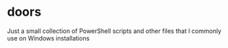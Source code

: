 # doors

Just a small collection of PowerShell scripts and other files that I commonly use on Windows installations
